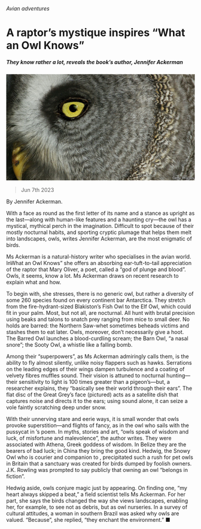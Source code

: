 ###### Avian adventures

# A raptor’s mystique inspires “What an Owl Knows” 

##### They know rather a lot, reveals the book’s author, Jennifer Ackerman 

![image](images/20230610_CUP002.jpg) 

> Jun 7th 2023 

By Jennifer Ackerman. 

With a face as round as the first letter of its name and a stance as upright as the last—along with human-like features and a haunting cry—the owl has a mystical, mythical perch in the imagination. Difficult to spot because of their mostly nocturnal habits, and sporting cryptic plumage that helps them melt into landscapes, owls, writes Jennifer Ackerman, are the most enigmatic of birds.

Ms Ackerman is a natural-history writer who specialises in the avian world. InWhat an Owl Knows” she offers an absorbing ear-tuft-to-tail appreciation of the raptor that Mary Oliver, a poet, called a “god of plunge and blood”. Owls, it seems, know a lot. Ms Ackerman draws on recent research to explain what and how.

To begin with, she stresses, there is no generic owl, but rather a diversity of some 260 species found on every continent bar Antarctica. They stretch from the fire-hydrant-sized Blakiston’s Fish Owl to the Elf Owl, which could fit in your palm. Most, but not all, are nocturnal. All hunt with brutal precision using beaks and talons to snatch prey ranging from mice to small deer. No holds are barred: the Northern Saw-whet sometimes beheads victims and stashes them to eat later. Owls, moreover, don’t necessarily give a hoot. The Barred Owl launches a blood-curdling scream; the Barn Owl, “a nasal snore”; the Sooty Owl, a whistle like a falling bomb. 

Among their “superpowers”, as Ms Ackerman admiringly calls them, is the ability to fly almost silently, unlike noisy flappers such as hawks. Serrations on the leading edges of their wings dampen turbulence and a coating of velvety fibres muffles sound. Their vision is attuned to nocturnal hunting—their sensitivity to light is 100 times greater than a pigeon’s—but, a researcher explains, they “basically see their world through their ears”. The flat disc of the Great Grey’s face (pictured) acts as a satellite dish that captures noise and directs it to the ears; using sound alone, it can seize a vole faintly scratching deep under snow.

With their unnerving stare and eerie ways, it is small wonder that owls provoke superstition—and flights of fancy, as in the owl who sails with the pussycat in ’s poem. In myths, stories and art, “owls speak of wisdom and luck, of misfortune and malevolence”, the author writes. They were associated with Athena, Greek goddess of wisdom. In Belize they are the bearers of bad luck; in China they bring the good kind. Hedwig, the Snowy Owl who is courier and companion to , precipitated such a rush for pet owls in Britain that a sanctuary was created for birds dumped by foolish owners. J.K. Rowling was prompted to say publicly that owning an owl “belongs in fiction”.

Hedwig aside, owls conjure magic just by appearing. On finding one, “my heart always skipped a beat,” a field scientist tells Ms Ackerman. For her part, she says the birds changed the way she views landscapes, enabling her, for example, to see  not as debris, but as owl nurseries. In a survey of cultural attitudes, a woman in southern Brazil was asked why owls are valued. “Because”, she replied, “they enchant the environment.” ■


